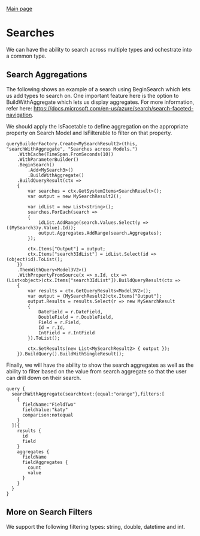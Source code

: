 [Main page](../README.md)

# Searches
We can have the ability to search across multiple types and ochestrate into a common type.

## Search Aggregations
The following shows an example of a search using BeginSearch which lets us add types to search on. One important feature here is the option to BuildWithAggregate which lets us display aggregates. For more information, refer here: https://docs.microsoft.com/en-us/azure/search/search-faceted-navigation.

We should apply the IsFacetable to define aggregation on the appropriate property on Search Model and IsFilterable to filter on that property.

```
queryBuilderFactory.Create<MySearchResult2>(this, "searchWithAggregate", "Searches across Models.")
	.WithCache(TimeSpan.FromSeconds(10))
	.WithParameterBuilder()
	.BeginSearch()
		.Add<MySearch3>()
		.BuildWithAggregate()
	.BuildQueryResult(ctx =>
	{
		var searches = ctx.GetSystemItems<SearchResult>();
		var output = new MySearchResult2();

		var idList = new List<string>();
		searches.ForEach(search =>
		{
			idList.AddRange(search.Values.Select(y => ((MySearch3)y.Value).Id));
			output.Aggregates.AddRange(search.Aggregates);
		});

		ctx.Items["Output"] = output;
		ctx.Items["search3IdList"] = idList.Select(id => (object)id).ToList();
	})
	.ThenWithQuery<Model3V2>()
	.WithPropertyFromSource(x => x.Id, ctx => (List<object>)ctx.Items["search3IdList"]).BuildQueryResult(ctx =>
	{
		var results = ctx.GetQueryResults<Model3V2>();
		var output = (MySearchResult2)ctx.Items["Output"];
		output.Results = results.Select(r => new MySearchResult
		{
			DateField = r.DateField,
			DoubleField = r.DoubleField,
			Field = r.Field,
			Id = r.Id,
			IntField = r.IntField
		}).ToList();

		ctx.SetResults(new List<MySearchResult2> { output });
	}).BuildQuery().BuildWithSingleResult();
```

Finally, we will have the ability to show the search aggregates as well as the ability to filter based on the value from search aggregate so that the user can drill down on their search.

```
query {
  searchWithAggregate(searchtext:{equal:"orange"},filters:[
    {
      fieldName:"FieldTwo"
      fieldValue:"katy"
      comparison:notequal
    }
  ]){
    results {
      id
      field
    }
    aggregates {
      fieldName
      fieldAggregates {
        count
        value
      }
    }
  }
}
```

## More on Search Filters
We support the following filtering types: string, double, datetime and int.
